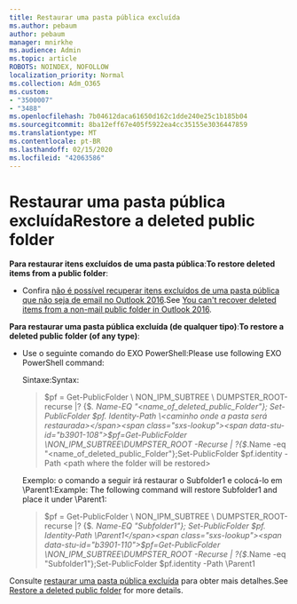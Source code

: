```yaml
---
title: Restaurar uma pasta pública excluída
ms.author: pebaum
author: pebaum
manager: mnirkhe
ms.audience: Admin
ms.topic: article
ROBOTS: NOINDEX, NOFOLLOW
localization_priority: Normal
ms.collection: Adm_O365
ms.custom:
- "3500007"
- "3488"
ms.openlocfilehash: 7b04612daca61650d162c1dde240e25c1b185b04
ms.sourcegitcommit: 8ba12eff67e405f5922ea4cc35155e3036447859
ms.translationtype: MT
ms.contentlocale: pt-BR
ms.lasthandoff: 02/15/2020
ms.locfileid: "42063586"
---
```

# <a name="restore-a-deleted-public-folder"></a><span data-ttu-id="b3901-102">Restaurar uma pasta pública excluída</span><span class="sxs-lookup"><span data-stu-id="b3901-102">Restore a deleted public folder</span></span>

<span data-ttu-id="b3901-103">**Para restaurar itens excluídos de uma pasta pública**:</span><span class="sxs-lookup"><span data-stu-id="b3901-103">**To restore deleted items from a public folder**:</span></span>

- <span data-ttu-id="b3901-104">Confira [não é possível recuperar itens excluídos de uma pasta pública que não seja de email no Outlook 2016](https://aka.ms/pfrec).</span><span class="sxs-lookup"><span data-stu-id="b3901-104">See [You can't recover deleted items from a non-mail public folder in Outlook 2016](https://aka.ms/pfrec).</span></span>
 
<span data-ttu-id="b3901-105">**Para restaurar uma pasta pública excluída (de qualquer tipo)**:</span><span class="sxs-lookup"><span data-stu-id="b3901-105">**To restore a deleted public folder (of any type)**:</span></span> 

- <span data-ttu-id="b3901-106">Use o seguinte comando do EXO PowerShell:</span><span class="sxs-lookup"><span data-stu-id="b3901-106">Please use following EXO PowerShell command:</span></span>

    <span data-ttu-id="b3901-107">Sintaxe:</span><span class="sxs-lookup"><span data-stu-id="b3901-107">Syntax:</span></span>

    ><span data-ttu-id="b3901-108">$pf = Get-PublicFolder \ NON_IPM_SUBTREE \ DUMPSTER_ROOT-recurse |? {$_. Name-EQ "\<name_of_deleted_public_Folder"}; Set-PublicFolder $pf. Identity-Path \<caminho onde a pasta será restaurada></span><span class="sxs-lookup"><span data-stu-id="b3901-108">$pf=Get-PublicFolder \NON_IPM_SUBTREE\DUMPSTER_ROOT -Recurse  | ?{$_.Name -eq "\<name_of_deleted_public_Folder"};Set-PublicFolder $pf.identity -Path \<path where the folder will be restored></span></span>

    <span data-ttu-id="b3901-109">Exemplo: o comando a seguir irá restaurar o Subfolder1 e colocá-lo em \Parent1:</span><span class="sxs-lookup"><span data-stu-id="b3901-109">Example: The following command will restore Subfolder1 and place it under \Parent1:</span></span>

    ><span data-ttu-id="b3901-110">$pf = Get-PublicFolder \ NON_IPM_SUBTREE \ DUMPSTER_ROOT-recurse |? {$_. Name-EQ "Subfolder1"}; Set-PublicFolder $pf. Identity-Path \Parent1</span><span class="sxs-lookup"><span data-stu-id="b3901-110">$pf=Get-PublicFolder \NON_IPM_SUBTREE\DUMPSTER_ROOT -Recurse | ?{$_.Name -eq "Subfolder1"};Set-PublicFolder $pf.identity -Path \Parent1</span></span>

<span data-ttu-id="b3901-111">Consulte [restaurar uma pasta pública excluída](https://docs.microsoft.com/exchange/collaboration-exo/public-folders/restore-deleted-public-folder) para obter mais detalhes.</span><span class="sxs-lookup"><span data-stu-id="b3901-111">See [Restore a deleted public folder](https://docs.microsoft.com/exchange/collaboration-exo/public-folders/restore-deleted-public-folder) for more details.</span></span>

